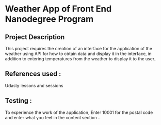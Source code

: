 # Weather App of  Front End Nanodegree Program

## Project Description

This project requires the creation of an interface for the application of the weather using API for how to obtain data and display it in the interface, in addition to entering temperatures from the weather to display it to the user..

## References used :

Udasty lessons and sessions


## Testing :

To experience the work of the application, Enter 10001 for the postal code and enter what you feel in the content section ..










